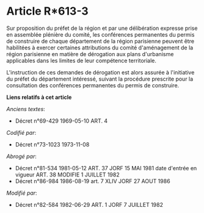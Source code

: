 # Article R*613-3

Sur proposition du préfet de la région et par une délibération expresse prise en assemblée plénière du comité, les
conférences permanentes du permis de construire de chaque département de la région parisienne peuvent être habilitées à
exercer certaines attributions du comité d'aménagement de la région parisienne en matière de dérogation aux plans d'urbanisme
applicables dans les limites de leur compétence territoriale.

L'instruction de ces demandes de dérogation est alors assurée à l'initiative du préfet du département intéressé, suivant la
procédure prescrite pour la consultation des conférences permanentes du permis de construire.

**Liens relatifs à cet article**

_Anciens textes_:

  - Décret n°69-429 1969-05-10 ART. 4

_Codifié par_:

  - Décret n°73-1023 1973-11-08

_Abrogé par_:

  - Décret n°81-534 1981-05-12 ART. 37 JORF 15 MAI 1981 date d'entrée en vigueur ART. 38 MODIFIE 1 JUILLET 1982
  - Décret n°86-984 1986-08-19 art. 7 XLIV JORF 27 AOUT 1986

_Modifié par_:

  - Décret n°82-584 1982-06-29 ART. 1 JORF 7 JUILLET 1982
